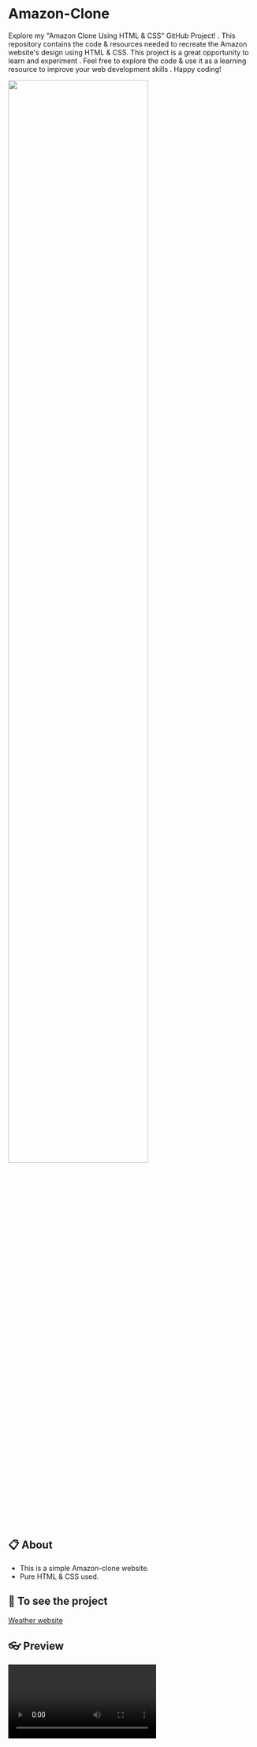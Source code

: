 # Amazon-Clone
Explore my "Amazon Clone Using HTML &amp; CSS" GitHub Project! . This repository contains the code &amp; resources needed to recreate the Amazon website's design using HTML &amp; CSS. This project is a great opportunity to learn and experiment . Feel free to explore the code &amp; use it as a learning resource to improve your web development skills . Happy coding!

<img src="https://github.com/athar-ansari/Amazon-Clone/assets/118714083/9a269be9-1d40-4042-a1f8-c2b145320053.png" width="75%">

## 📋 About
 - This is a simple Amazon-clone website.
 -  Pure HTML & CSS used.

## 🔗 To see the project
[Weather website](https://athar-ansari.github.io/Amazon-Clone/)

## 👓 Preview
<video controls autoplay>
  <source src="https://github.com/athar-ansari/Amazon-Clone/assets/118714083/642af120-c2a9-4b1f-9c54-dd06814c8f44.mp4" type="video/mp4">
  Your browser does not support the video tag.
</video>

